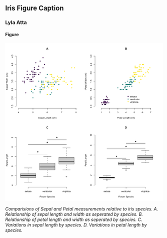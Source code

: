 ## Iris Figure Caption
### Lyla Atta 

#### Figure
![iris figure](./../../week1/code_day3/iris_multi.png) 

*Comparisions of Sepal and Petal measurements relative to iris species. A. Relationship of sepal length and width as seperated by species. B. Relationship of petal length and width as seperated by species. C. Variations in sepal length by species. D. Variations in petal length by species.*
